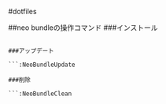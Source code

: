 #dotfiles

##neo bundleの操作コマンド
###インストール

```:NeoBundleInstall

###アップデート

```:NeoBundleUpdate

###削除

```:NeoBundleClean


